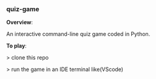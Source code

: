 ### quiz-game



**Overview**:

An interactive command-line quiz game coded in Python.  



**To play**:

\> clone this repo

\> run the game in an IDE terminal like(VScode)
